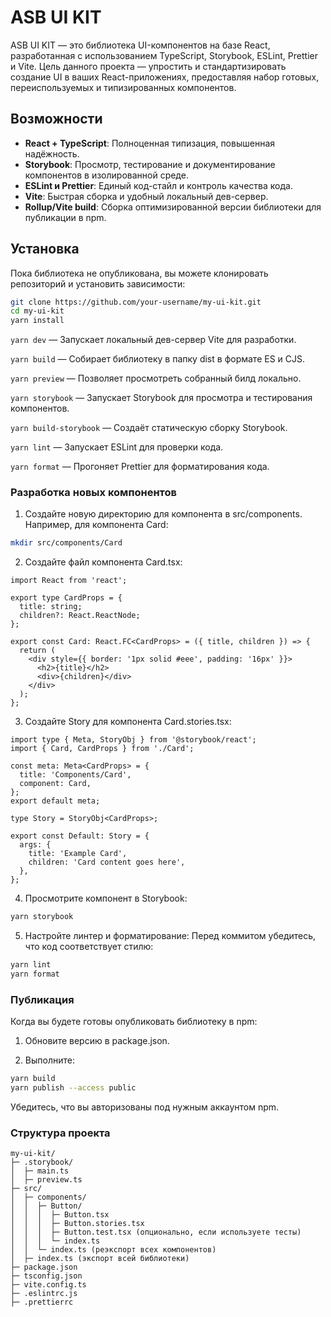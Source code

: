 # ASB UI KIT

ASB UI KIT — это библиотека UI-компонентов на базе React, разработанная с использованием TypeScript, Storybook, ESLint, Prettier и Vite. Цель данного проекта — упростить и стандартизировать создание UI в ваших React-приложениях, предоставляя набор готовых, переиспользуемых и типизированных компонентов.

## Возможности

- **React + TypeScript**: Полноценная типизация, повышенная надёжность.
- **Storybook**: Просмотр, тестирование и документирование компонентов в изолированной среде.
- **ESLint и Prettier**: Единый код-стайл и контроль качества кода.
- **Vite**: Быстрая сборка и удобный локальный дев-сервер.
- **Rollup/Vite build**: Сборка оптимизированной версии библиотеки для публикации в npm.

## Установка

Пока библиотека не опубликована, вы можете клонировать репозиторий и установить зависимости:

```bash
git clone https://github.com/your-username/my-ui-kit.git
cd my-ui-kit
yarn install
```


`yarn dev` — Запускает локальный дев-сервер Vite для разработки.

`yarn build` — Собирает библиотеку в папку dist в формате ES и CJS.

`yarn preview` — Позволяет просмотреть собранный билд локально.

`yarn storybook` — Запускает Storybook для просмотра и тестирования компонентов.

`yarn build-storybook` — Создаёт статическую сборку Storybook.

`yarn lint` — Запускает ESLint для проверки кода.

`yarn format` — Прогоняет Prettier для форматирования кода.

### Разработка новых компонентов

1. Создайте новую директорию для компонента в src/components. Например, для компонента Card:

```bash
mkdir src/components/Card
```

2. Создайте файл компонента Card.tsx:

```tsx
import React from 'react';

export type CardProps = {
  title: string;
  children?: React.ReactNode;
};

export const Card: React.FC<CardProps> = ({ title, children }) => {
  return (
    <div style={{ border: '1px solid #eee', padding: '16px' }}>
      <h2>{title}</h2>
      <div>{children}</div>
    </div>
  );
};
```

3. Создайте Story для компонента Card.stories.tsx:

```tsx
import type { Meta, StoryObj } from '@storybook/react';
import { Card, CardProps } from './Card';

const meta: Meta<CardProps> = {
  title: 'Components/Card',
  component: Card,
};
export default meta;

type Story = StoryObj<CardProps>;

export const Default: Story = {
  args: {
    title: 'Example Card',
    children: 'Card content goes here',
  },
};
```

4. Просмотрите компонент в Storybook:

```bash
yarn storybook
```

5. Настройте линтер и форматирование: Перед коммитом убедитесь, что код соответствует стилю:

```bash
yarn lint
yarn format
```


### Публикация

Когда вы будете готовы опубликовать библиотеку в npm:

1. Обновите версию в package.json.

2. Выполните:

```bash
yarn build
yarn publish --access public
```

Убедитесь, что вы авторизованы под нужным аккаунтом npm.

### Структура проекта
```textmate
my-ui-kit/
├─ .storybook/
│  ├─ main.ts
│  ├─ preview.ts
├─ src/
│  ├─ components/
│  │  ├─ Button/
│  │  │  ├─ Button.tsx
│  │  │  ├─ Button.stories.tsx
│  │  │  ├─ Button.test.tsx (опционально, если используете тесты)
│  │  │  └─ index.ts
│  │  └─ index.ts (реэкспорт всех компонентов)
│  ├─ index.ts (экспорт всей библиотеки)
├─ package.json
├─ tsconfig.json
├─ vite.config.ts
├─ .eslintrc.js
├─ .prettierrc
```